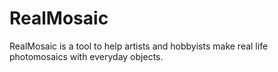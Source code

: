 RealMosaic
==========

RealMosaic is a tool to help artists and hobbyists make real life photomosaics with everyday objects.